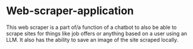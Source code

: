 # Web-scraper-application
 This web scraper is a part of/a function of a chatbot to also be able to scrape sites for things like job offers or anything based on a user using an LLM. It also has the ability to save an image of the site scraped locally.
